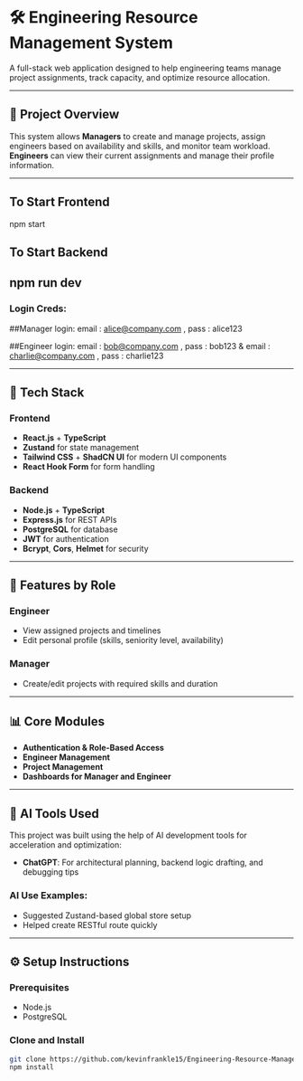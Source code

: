 # 🛠 Engineering Resource Management System

A full-stack web application designed to help engineering teams manage project assignments, track capacity, and optimize resource allocation.

---

## 📌 Project Overview

This system allows **Managers** to create and manage projects, assign engineers based on availability and skills, and monitor team workload. **Engineers** can view their current assignments and manage their profile information.

---

## To Start Frontend  

npm start

## To Start Backend

npm run dev
---
### Login Creds:

##Manager login:
email : alice@company.com , pass : alice123

##Engineer login:
email : bob@company.com , pass : bob123
&
email : charlie@company.com , pass : charlie123

---

## 🚀 Tech Stack

### Frontend
- **React.js** + **TypeScript**
- **Zustand** for state management
- **Tailwind CSS** + **ShadCN UI** for modern UI components
- **React Hook Form** for form handling

### Backend
- **Node.js** + **TypeScript**
- **Express.js** for REST APIs
- **PostgreSQL** for database
- **JWT** for authentication
- **Bcrypt**, **Cors**, **Helmet** for security

---

## 🔐 Features by Role

### Engineer
- View assigned projects and timelines
- Edit personal profile (skills, seniority level, availability)

### Manager
- Create/edit projects with required skills and duration

---

## 📊 Core Modules

- **Authentication & Role-Based Access**
- **Engineer Management**
- **Project Management**
- **Dashboards for Manager and Engineer**

---

## 🧠 AI Tools Used

This project was built using the help of AI development tools for acceleration and optimization:

- **ChatGPT**: For architectural planning, backend logic drafting, and debugging tips

### AI Use Examples:
- Suggested Zustand-based global store setup
- Helped create RESTful route  quickly

---

## ⚙️ Setup Instructions

### Prerequisites
- Node.js
- PostgreSQL

### Clone and Install
```bash
git clone https://github.com/kevinfrankle15/Engineering-Resource-Management-System-.git
npm install
